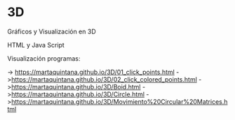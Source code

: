 # 3D
Gráficos y Visualización en 3D

HTML y Java Script


Visualización programas:

-> https://martaquintana.github.io/3D/01_click_points.html
->https://martaquintana.github.io/3D/02_click_colored_points.html
->https://martaquintana.github.io/3D/Boid.html
->https://martaquintana.github.io/3D/Circle.html
->https://martaquintana.github.io/3D/Movimiento%20Circular%20Matrices.html
